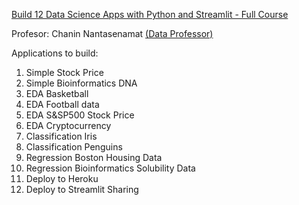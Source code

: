 [Build 12 Data Science Apps with Python and Streamlit - Full Course](https://www.youtube.com/watch?v=JwSS70SZdyM)

Profesor: Chanin Nantasenamat [(Data Professor)](https://www.youtube.com/dataprofessor)

Applications to build:

1. Simple Stock Price
2. Simple Bioinformatics DNA
3. EDA Basketball
4. EDA Football data
5. EDA S&SP500 Stock Price
6. EDA Cryptocurrency
7. Classification Iris
8. Classification Penguins
9. Regression Boston Housing Data
10. Regression Bioinformatics Solubility Data
11. Deploy to Heroku
12. Deploy to Streamlit Sharing